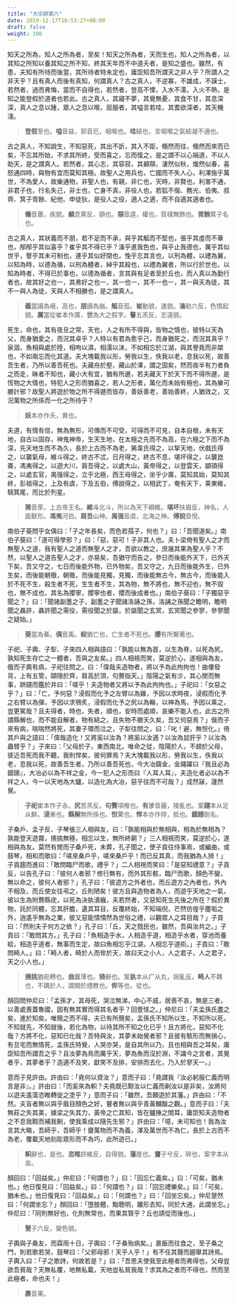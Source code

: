 ```yaml
---
title: "大宗師第六"
date: 2019-12-17T10:53:27+08:00
draft: false
weight: 106
---
```




知天之所為，知人之所為者，至矣！知天之所為者，天而生也，知人之所為者，以其知之所知以養其知之所不知，終其天年而不中道夭者，是知之盛也。雖然，有患，夫知有所待而後當，其所待者特未定也，庸詎知吾所謂天之非人乎？所謂人之非天乎？且有真人而後有真知，何謂真人？古之真人，不逆寡，不雄成，不謨士，若然者，過而弗悔，當而不自得也，若然者，登高不慄，入水不濡，入火不熱，是知之能登假於道者也若此。古之真人，其寢不夢，其覺無憂，其食不甘，其息深深，真人之息以踵，眾人之息以喉，屈服者，其嗌言若哇，其耆欲深者，其天機淺。

> **登假**至也。**嗌**音益，郭音厄，咽喉也。**哇**結也，言咽喉之氣結凝不通也。



古之真人，不知說生，不知惡死，其出不訢，其入不距，翛然而往，翛然而來而已矣，不忘其所始，不求其所終，受而喜之，忘而復之，是之謂不以心捐道，不以人助天，是之謂真人。若然者，其心志，其容寂，其顙頯，淒然似秋，煖然似春，喜怒通四時，與物有宜而莫知其極。故聖人之用兵也，亡國而不失人心，利澤施乎萬世，不為愛人，故樂通物，非聖人也，有親，非仁也，天時，非賢也，利害不通，非君子也，行名失己，非士也，亡身不真，非役人也，若狐不偕、務光、伯夷、叔齊、箕子胥餘、紀他、申徒狄，是役人之役，適人之適，而不自適其適者也。

> **翛**音蕭，疾貌。**顙**息黨反，頟也。**頯**音逵，權也，質樸無飾也。**胥餘**箕子名也。



古之真人，其狀義而不朋，若不足而不承，與乎其觚而不堅也，張乎其虛而不華也，邴邴乎其似喜乎？崔乎其不得已乎？滀乎進我色也，與乎止我德也，厲乎其似世乎，謷乎其未可制也，連乎其似好閉也，悗乎忘其言也，以刑為體，以禮為翼，以知為時，以德為循，以刑為體者，綽乎其殺也，以禮為翼者，所以行於世也，以知為時者，不得已於事也，以德為循者，言其與有足者至於丘也，而人真以為勤行者也，故其好之也一，其弗好之也一，其一也一，其不一也一，其一與天為徒，其不一與人為徒，天與人不相勝也，是之謂真人。

> **義**當讀為峨，高也，**朋**讀為崩。**觚**音孤。**崔**動貌，速貌。**滀**勑六反，色憤起貌。**厲**當從崔本作廣，**世**為大之假字。**謷**五羔反，志遠貌。



死生，命也，其有夜旦之常，天也，人之有所不得與，皆物之情也，彼特以天為父，而身猶愛之，而況其卓乎？人特以有君為愈乎己，而身猶死之，而況其真乎？泉涸，魚相與處於陸，相呴以濕，相濡以沫，不如相忘於江湖，與其譽堯而非桀也，不如兩忘而化其道。夫大塊載我以形，勞我以生，佚我以老，息我以死，故善吾生者，乃所以善吾死也。夫藏舟於壑，藏山於澤，謂之固矣，然而夜半有力者負之而走，昧者不知也，藏小大有宜，猶有所遯，若夫藏天下於天下而不得所遯，是恆物之大情也，特犯人之形而猶喜之，若人之形者，萬化而未始有極也，其為樂可勝計邪？故聖人將遊於物之所不得遯而皆存，善妖善老，善始善終，人猶效之，又況萬物之所係而一化之所待乎？

> **妖**本亦作夭，異也。



夫道，有情有信，無為無形，可傳而不可受，可得而不可見，自本自根，未有天地，自古以固存，神鬼神帝，生天生地，在太極之先而不為高，在六極之下而不為深，先天地生而不為久，長於上古而不為老，狶韋氏得之，以挈天地，伏戲氏得之，以襲氣母，維斗得之，終古不忒，日月得之，終古不息，堪坏得之，以襲崑崙，馮夷得之，以遊大川，肩吾得之，以處大山，黃帝得之，以登雲天，顓頊得之，以處玄官，禺强得之，立乎北極，西王母得之，坐乎少廣，莫知其始，莫知其終，彭祖得之，上及有虞，下及五伯，傅說得之，以相武丁，奄有天下，乘東維，騎箕尾，而比於列星。

> **狶**音豕，上古帝王名。**維斗**北斗，所以為天下綱維。**堪坏**扶眉反，神名，人面獸形。**馮夷**河伯。**肩吾**山神。**禺强**音虞，北海之神。**傅說**音悅。



南伯子葵問乎女偊曰：「<span class="text-muted">子之年長矣，而色若孺子，何也？</span>」曰：「<span class="text-muted">吾聞道矣。</span>」南伯子葵曰：「<span class="text-muted">道可得學邪？</span>」曰：「<span class="text-muted">惡，惡可！子非其人也。夫卜梁倚有聖人之才而無聖人之道，我有聖人之道而無聖人之才，吾欲以教之，庶幾其果為聖人乎？不然，以聖人之道告聖人之才，亦易矣，吾猶守而告之，參日而後能外天下，已外天下矣，吾又守之，七日而後能外物，已外物矣，吾又守之，九日而後能外生，已外生矣，而後能朝徹，朝徹，而後能見獨，見獨，而後能無古今，無古今，而後能入於不死不生，殺生者不死，生生者不生，其為物，無不將也，無不迎也，無不毀也，無不成也，其名為攖寧，攖寧也者，攖而後成者也。</span>」南伯子葵曰：「<span class="text-muted">子獨惡乎聞之？</span>」曰：「<span class="text-muted">聞諸副墨之子，副墨之子聞諸洛誦之孫，洛誦之孫聞之瞻明，瞻明聞之聶許，聶許聞之需役，需役聞之於謳，於謳聞之玄冥，玄冥聞之參寥，參寥聞之疑始。</span>」

> **葵**當為綦。**偊**音禹。**殺**猶亡也，亡生者不死也。**攖**有所繫著也。



子祀、子輿、子犁、子來四人相與語曰：「<span class="text-muted">孰能以無為首，以生為脊，以死為尻，孰知死生存亡之一體者，吾與之友矣。</span>」四人相視而笑，莫逆於心，遂相與為友。俄而子輿有病，子祀往問之。曰：「<span class="text-muted">偉哉夫造物者，將以予為此拘拘也！曲僂發背，上有五管，頤隱於齊，肩高於頂，句贅指天。</span>」陰陽之氣有沴，其心閒而無事，跰躚而鑑於井曰：「<span class="text-muted">嗟乎！夫造物者又將以予為此拘拘也。</span>」子祀曰：「<span class="text-muted">女惡之乎？</span>」曰：「<span class="text-muted">亡，予何惡？浸假而化予之左臂以為雞，予因以求時夜，浸假而化予之右臂以為彈，予因以求鴞炙，浸假而化予之尻以為輪，以神為馬，予因以乘之，豈更駕哉？且夫得者，時也，失者，順也，安時而處順，哀樂不能入也，此古之所謂縣解也，而不能自解者，物有結之，且失物不勝天久矣，吾又何惡焉？</span>」俄而子來有病，喘喘然將死，其妻子環而泣之，子犁往問之，曰：「<span class="text-muted">叱！避，無怛化。</span>」倚其戶與之語曰：「<span class="text-muted">偉哉造化！又將奚以汝為？將奚以汝適？以汝為鼠肝乎？以汝為蟲臂乎？</span>」子來曰：「<span class="text-muted">父母於子，東西南北，唯命之從，陰陽於人，不翅於父母，彼近吾死而我不聽，我則悍矣，彼何罪焉？夫大塊載我以形，勞我以生，佚我以老，息我以死，故善吾生者，乃所以善吾死也，今大冶鑄金，金踊躍曰『我且必為鏌鋣』，大冶必以為不祥之金，今一犯人之形而曰『人耳人耳』，夫造化者必以為不祥之人，今一以天地為大鑪，以造化為大冶，惡乎往而不可哉？</span>」成然寐，蘧然覺。

> **子祀**崔本作子永。**尻**苦羔反。**句贅**項椎也。**有沴**音麗，陵亂也。案**躚**本从足从鮮。**浸**漸也。**縣解**無所係也。**怛**驚也。**悍**本亦作捍，抵也。**鏌鋣**劍名。



子桑戶、孟子反、子琴張三人相與友，曰：「<span class="text-muted">孰能相與於無相與，相為於無相為？孰能登天遊霧，撓挑無極，相忘以生，無所終窮？</span>」三人相視而笑，莫逆於心，遂相與為友。莫然有閒而子桑戶死，未葬，孔子聞之，使子貢往侍事焉，或編曲，或鼓琴，相和而歌曰：「<span class="text-muted">嗟來桑戶乎，嗟來桑戶乎！而已反其真，而我猶為人猗！</span>」子貢趨而進曰：「<span class="text-muted">敢問臨尸而歌，禮乎？</span>」二人相視而笑曰：「<span class="text-muted">是惡知禮意？</span>」子貢反，以告孔子曰：「<span class="text-muted">彼何人者邪？修行無有，而外其形骸，臨尸而歌，顏色不變，無以命之，彼何人者邪？</span>」孔子曰：「<span class="text-muted">彼遊方之外者也，而丘遊方之內者也，外內不相及，而丘使女往弔之，丘則陋矣！彼方且與造物者為人，而遊乎天地之一氣，彼以生為附贅縣疣，以死為決肒潰癰，夫若然者，又惡知死生先後之所在？假於異物，託於同體，忘其肝膽，遺其耳目，反覆終始，不知端倪，芒然彷徨乎塵垢之外，逍遙乎無為之業，彼又惡能憒憒然為世俗之禮，以觀眾人之耳目哉？</span>」子貢曰：「<span class="text-muted">然則夫子何方之依？</span>」孔子曰：「<span class="text-muted">丘，天之戮民也，雖然，吾與汝共之。</span>」子貢曰：「<span class="text-muted">敢問其方。</span>」孔子曰：「<span class="text-muted">魚相造乎水，人相造乎道，相造乎水者，穿池而養給，相造乎道者，無事而生定，故曰魚相忘乎江湖，人相忘乎道術。</span>」子貢曰：「<span class="text-muted">敢問畸人。</span>」曰：「<span class="text-muted">畸人者，畸於人而侔於天，故曰天之小人，人之君子，人之君子，天之小人也。</span>」

> **撓挑**猶宛轉也。**曲**蠶薄也。**猗**辭也。案**肒**本从疒从丸，胡亂反。**畸人**不耦也，不耦於人，謂闕於禮教也。**侔**等也，從也。



顏回問仲尼曰：「<span class="text-muted">孟孫才，其母死，哭泣無涕，中心不戚，居喪不哀，無是三者，以善處喪蓋魯國，固有無其實而得其名者乎？回壹怪之。</span>」仲尼曰：「<span class="text-muted">夫孟孫氏盡之矣，進於知矣，唯簡之而不得，夫已有所簡矣，孟孫氏不知所以生，不知所以死，不知就先，不知就後，若化為物，以待其所不知之化已乎！且方將化，惡知不化哉？方將不化，惡知已化哉？吾特與汝，其夢未始覺者邪？且彼有駭形而無損心，有旦宅而無情死，孟孫氏特覺，人哭亦哭，是自其所以乃，且也相與吾之耳矣，庸詎知吾所謂吾之乎？且汝夢為鳥而厲乎天，夢為魚而沒於淵，不識今之言者，其覺者乎，其夢者乎？造適不及笑，獻笑不及排，安排而去化，乃入於寥天一。</span>」



意而子見許由。許由曰：「<span class="text-muted">堯何以資汝？</span>」意而子曰：「<span class="text-muted">堯謂我『汝必躬服仁義而明言是非』。</span>」許由曰：「<span class="text-muted">而奚來為軹？夫堯既已黥汝以仁義而劓汝以是非矣，汝將何以遊夫遙蕩恣睢轉徙之塗乎？</span>」意而子曰：「<span class="text-muted">雖然，吾願遊於其藩。</span>」許由曰：「<span class="text-muted">不然。夫盲者無以與乎眉目顏色之好，瞽者無以與乎青黃黼黻之觀。</span>」意而子曰：「<span class="text-muted">夫無莊之失其美，據梁之失其力，黃帝之亡其知，皆在鑪捶之間耳，庸詎知夫造物者之不息我黥而補我劓，使我乘成以隨先生邪？</span>」許由曰：「<span class="text-muted">噫，未可知也！我為汝言其大略，吾師乎，吾師乎！齏萬物而不為義，澤及萬世而不為仁，長於上古而不為老，覆載天地刻彫眾形而不為巧，此所遊已。</span>」

> **軹**辭也，是也。**恣睢**許維反，自得貌。**藩**崖也。**齏**子兮反，碎也，案字本从韭。



顏回曰：「<span class="text-muted">回益矣。</span>」仲尼曰：「<span class="text-muted">何謂也？</span>」曰：「<span class="text-muted">回忘仁義矣。</span>」曰：「<span class="text-muted">可矣，猶未也。</span>」他日復見曰：「<span class="text-muted">回益矣。</span>」曰：「<span class="text-muted">何謂也？</span>」曰：「<span class="text-muted">回忘禮樂矣。</span>」曰：「<span class="text-muted">可矣，猶未也。</span>」他日復見曰：「<span class="text-muted">回益矣。</span>」曰：「<span class="text-muted">何謂也？</span>」曰：「<span class="text-muted">回坐忘矣。</span>」仲尼蹵然曰：「<span class="text-muted">何謂坐忘？</span>」顏回曰：「<span class="text-muted">墮肢體，黜聰明，離形去知，同於大通，此謂坐忘。</span>」仲尼曰：「<span class="text-muted">同則無好也，化則無常也，而果其賢乎？丘也請從而後也。</span>」

> **蹵**子六反，變色貌。



子輿與子桑友，而霖雨十日，子輿曰：「<span class="text-muted">子桑殆病矣。</span>」裹飯而往食之，至子桑之門，則若歌若哭，鼓琴曰：「<span class="text-muted">父邪母邪！天乎人乎！</span>」有不任其聲而趨舉其詩焉。子輿入曰：「<span class="text-muted">子之歌詩，何故若是？</span>」曰：「<span class="text-muted">吾思夫使我至此極者而弗得也，父母豈欲吾貧哉？天無私覆，地無私載，天地豈私貧我哉？求其為之者而不得也，然而至此極者，命也夫！</span>」

> **裹**音果。